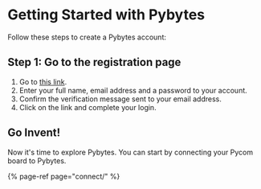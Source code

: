 # Getting Started with Pybytes

Follow these steps to create a Pybytes account:

## Step 1: Go to the registration page

1. Go to [this link](https://pyauth.pybytes.pycom.io/register).
2. Enter your full name, email address and a password to your account.
3. Confirm the verification message sent to your email address.
4. Click on the link and complete your login.

## Go Invent!

Now it's time to explore Pybytes. You can start by connecting your Pycom board to Pybytes.

{% page-ref page="connect/" %}

